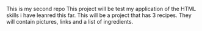This is my second repo
This project will be test my application of the HTML skills i have leanred this far.
This will be a project that has 3 recipes. They will contain pictures, links and a list of ingredients. 

